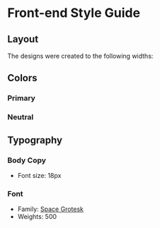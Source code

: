 # Front-end Style Guide

## Layout

The designs were created to the following widths:



## Colors

### Primary



### Neutral



## Typography

### Body Copy

- Font size: 18px

### Font

- Family: [Space Grotesk](https://fonts.google.com/specimen/Space+Grotesk)
- Weights: 500
